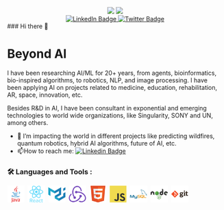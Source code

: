 <div id="header" align="center">
  <img src="https://github.com/jovandavid/img/assets/1300009/9fb2af14-bacb-486c-aeed-a315cba7dce3" width="150"/>
  <img src="https://github.com/jovandavid/img/assets/1300009/10a4a3ea-95fa-4fff-8d14-778ad4194975" width="150"/>
</div>
<div id="badges" align="center">
  <a href="https://www.linkedin.com/in/jovandavid/">
    <img src="https://img.shields.io/badge/linkedin-blue" alt="LinkedIn Badge"/>
  </a>
  <a href="(https://twitter.com/jovandavid)">
    <img src="https://img.shields.io/badge/X-black" alt="Twitter Badge"/>
  </a>
</div>
### Hi there 👋

# Beyond AI
I have been researching AI/ML for 20+ years, from agents, bioinformatics, bio-inspired algorithms, to robotics, NLP, and image processing.  I have been applying AI on projects related to medicine, education, rehabilitation, AR, space, innovation, etc. 

Besides R&D in AI, I have been consultant in exponential and emerging technologies to world wide organizations, like Singularity, SONY and UN, among others. 

- :telescope: I’m impacting the world in different projects like predicting wildfires, quantum robotics, hybrid AI algorithms, future of AI, etc.
- :mailbox:How to reach me: [![Linkedin Badge](https://img.shields.io/badge/linkedin-blue)](https://www.linkedin.com/in/jovandavid/)


### :hammer_and_wrench: Languages and Tools :
<div>
  <img src="https://github.com/devicons/devicon/blob/master/icons/java/java-original-wordmark.svg" title="Java" alt="Java" width="40" height="40"/>&nbsp;
  <img src="https://github.com/devicons/devicon/blob/master/icons/react/react-original-wordmark.svg" title="React" alt="React" width="40" height="40"/>&nbsp;
  <img src="https://github.com/devicons/devicon/blob/master/icons/materialui/materialui-original.svg" title="Material UI" alt="Material UI" width="40" height="40"/>&nbsp;
  <img src="https://github.com/devicons/devicon/blob/master/icons/redux/redux-original.svg" title="Redux" alt="Redux " width="40" height="40"/>&nbsp;
  <img src="https://github.com/devicons/devicon/blob/master/icons/html5/html5-original.svg" title="HTML5" alt="HTML" width="40" height="40"/>&nbsp;
  <img src="https://github.com/devicons/devicon/blob/master/icons/javascript/javascript-original.svg" title="JavaScript" alt="JavaScript" width="40" height="40"/>&nbsp;
  <img src="https://github.com/devicons/devicon/blob/master/icons/mysql/mysql-original-wordmark.svg" title="MySQL"  alt="MySQL" width="40" height="40"/>&nbsp;
  <img src="https://github.com/devicons/devicon/blob/master/icons/nodejs/nodejs-original-wordmark.svg" title="NodeJS" alt="NodeJS" width="40" height="40"/>&nbsp;
  <img src="https://github.com/devicons/devicon/blob/master/icons/git/git-original-wordmark.svg" title="Git" **alt="Git" width="40" height="40"/>
</div>

<!--
**jovandavid/jovandavid** is a ✨ _special_ ✨ repository because its `README.md` (this file) appears on your GitHub profile.

Here are some ideas to get you started:

- 🔭 I’m currently working on ...
- 🌱 I’m currently learning ...
- 👯 I’m looking to collaborate on ...
- 🤔 I’m looking for help with ...
- 💬 Ask me about ...
- 📫 How to reach me: ...
- 😄 Pronouns: ...
- ⚡ Fun fact: ...

Others:
</a>
  <a href="https://www.youtube.com/@JovanDavidRebolledoMendez/videos">
    <img src="https://img.shields.io/badge/YouTube-red?style=for-the-badge&logo=youtube&logoColor=white" alt="Youtube Badge"/>

# 👯 I’m looking to collaborate on:

# 🤔 I’m looking for help with:

# Current Projects

# 💬 Ask me about ...

# 📫 How to reach me: ...


- :seedling: Exploring Technical Content Writing.

- :zap: In my free time, I solve problems on GeeksforGeeks and read tech articles.

https://img.shields.io/badge/Twitter-blue?style=for-the-badge&logo=twitter&logoColor=white

-->
